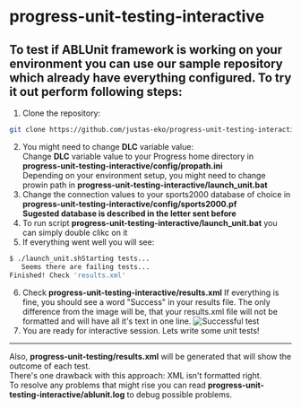 # progress-unit-testing-interactive

## To test if ABLUnit framework is working on your environment you can use our sample repository which already have everything configured. To try it out perform following steps:

1. Clone the repository:
```bash
git clone https://github.com/justas-eko/progress-unit-testing-interactive.git
```
2. You might need to change **DLC** variable value:  
  Change **DLC** variable value to your Progress home directory in **progress-unit-testing-interactive/config/propath.ini**  
  Depending on your environment setup, you might need to change prowin path in **progress-unit-testing-interactive/launch_unit.bat**  
3. Change the connection values to your sports2000 database of choice in **progress-unit-testing-interactive/config/sports2000.pf**  
   **Sugested database is described in the letter sent before**
4. To run script **progress-unit-testing-interactive/launch_unit.bat** you can simply double clikc on it
5. If everything went well you will see:
```bash
$ ./launch_unit.shStarting tests...
   Seems there are failing tests...
Finished! Check 'results.xml'
```
6. Check **progress-unit-testing-interactive/results.xml**
   If everything is fine, you should see a word "Success" in your results file. The only difference from the image will be, that your results.xml file will not be formatted and will have all it's text in one line.
![Successful test](https://i.imgur.com/PMgxOCv.png)
7. You are ready for interactive session. Lets write some unit tests!
---
Also, **progress-unit-testing/results.xml** will be generated that will show the outcome of each test.  
There's one drawback with this approach: XML isn't formatted right.  
To resolve any problems that might rise you can read **progress-unit-testing-interactive/ablunit.log** to debug possible problems.
